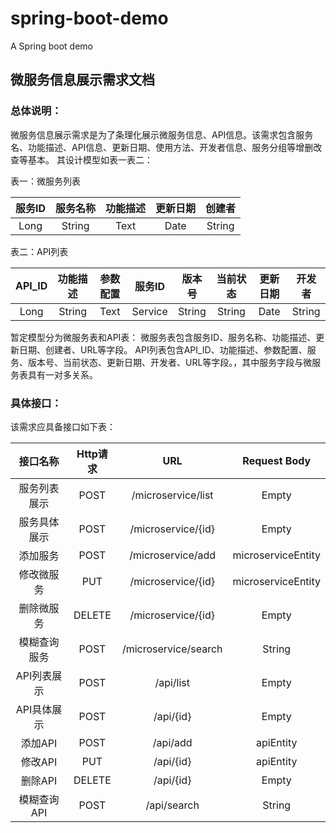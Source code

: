 # spring-boot-demo
A Spring boot demo

## 微服务信息展示需求文档
### 总体说明：
微服务信息展示需求是为了条理化展示微服务信息、API信息。该需求包含服务名、功能描述、API信息、更新日期、使用方法、开发者信息、服务分组等增删改查等基本。
其设计模型如表一表二：

表一：微服务列表

|服务ID|服务名称|功能描述|更新日期|创建者|
|:---:|:---:|:---:|:---:|:---:|
|Long|String|Text|Date|String|

表二：API列表

|API_ID|功能描述|参数配置|服务ID|版本号|当前状态|更新日期|开发者|
|:---:|:---:|:---:|:---:|:---:|:---:|:---:|:---:|
|Long|String|Text|Service|String|String|Date|String|

暂定模型分为微服务表和API表：
微服务表包含服务ID、服务名称、功能描述、更新日期、创建者、URL等字段。
API列表包含API_ID、功能描述、参数配置、服务、版本号、当前状态、更新日期、开发者、URL等字段。，其中服务字段与微服务表具有一对多关系。

### 具体接口：
该需求应具备接口如下表：

|接口名称|Http请求|URL|Request Body|
|:---:|:---:|:---:|:---:|
|服务列表展示|POST|/microservice/list|Empty|
|服务具体展示|POST|/microservice/{id}|Empty|
|添加服务|POST|/microservice/add|microserviceEntity|
|修改微服务|PUT|/microservice/{id}|microserviceEntity|
|删除微服务|DELETE|/microservice/{id}|Empty|
|模糊查询服务|POST|/microservice/search|String|
|API列表展示|POST|/api/list|Empty|
|API具体展示|POST|/api/{id}|Empty|
|添加API|POST|/api/add|apiEntity|
|修改API|PUT|/api/{id}|apiEntity|
|删除API|DELETE|/api/{id}|Empty|
|模糊查询API|POST|/api/search|String|
